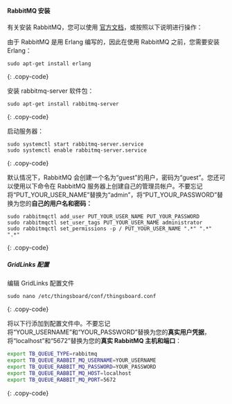 #### RabbitMQ 安装

有关安装 RabbitMQ，您可以使用 [官方文档](https://www.rabbitmq.com/install-debian.html)，或按照以下说明进行操作：

由于 RabbitMQ 是用 Erlang 编写的，因此在使用 RabbitMQ 之前，您需要安装 Erlang：

```text
sudo apt-get install erlang
```
{: .copy-code}

安装 rabbitmq-server 软件包：

```text
sudo apt-get install rabbitmq-server
```
{: .copy-code}

启动服务器：

```text
sudo systemctl start rabbitmq-server.service
sudo systemctl enable rabbitmq-server.service
```
{: .copy-code}

默认情况下，RabbitMQ 会创建一个名为“guest”的用户，密码为“guest”。您还可以使用以下命令在 RabbitMQ 服务器上创建自己的管理员帐户。不要忘记将“PUT_YOUR_USER_NAME”替换为“admin”，将“PUT_YOUR_PASSWORD”替换为您的**自己的用户名和密码：**

```text
sudo rabbitmqctl add_user PUT_YOUR_USER_NAME PUT_YOUR_PASSWORD 
sudo rabbitmqctl set_user_tags PUT_YOUR_USER_NAME administrator
sudo rabbitmqctl set_permissions -p / PUT_YOUR_USER_NAME ".*" ".*" ".*"
```
{: .copy-code}

##### GridLinks 配置

编辑 GridLinks 配置文件

```text
sudo nano /etc/thingsboard/conf/thingsboard.conf
```
{: .copy-code}

将以下行添加到配置文件中。不要忘记将“YOUR_USERNAME”和“YOUR_PASSWORD”替换为您的**真实用户凭据**，将“localhost”和“5672”替换为您的**真实 RabbitMQ 主机和端口**：

```bash
export TB_QUEUE_TYPE=rabbitmq
export TB_QUEUE_RABBIT_MQ_USERNAME=YOUR_USERNAME
export TB_QUEUE_RABBIT_MQ_PASSWORD=YOUR_PASSWORD
export TB_QUEUE_RABBIT_MQ_HOST=localhost
export TB_QUEUE_RABBIT_MQ_PORT=5672
```
{: .copy-code}